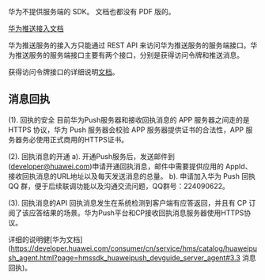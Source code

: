 华为不提供服务端的 SDK。
文档也都没有 PDF 版的。

[华为推送接入文档](https://developer.huawei.com/consumer/cn/service/hms/catalog/huaweipush_agent.html?page=hmssdk_huaweipush_sdkdownload_agent)

华为推送服务的接入方只能通过 REST API 来访问华为推送服务的服务端接口。华为推送服务的服务端接口主要有两个接口，分别是获得访问令牌和推送消息。

获得访问令牌接口的详细说明[文档](https://developer.huawei.com/consumer/cn/service/hms/catalog/huaweipush_agent.html?page=hmssdk_huaweipush_api_reference_agent_s1)。


## 消息回执

(1). 回执的安全
目前华为Push服务器和接收回执消息的 APP 服务器之间走的是HTTPS 协议，华为 Push 服务器会校验 APP 服务器提供证书的合法性，APP 服务器务必使用正式商用的HTTPS证书。

(2). 回执消息的开通
a). 开通Push服务后，发送邮件到 (developer@huawei.com)申请开通回执消息，邮件中需要提供应用的 AppId、接收回执消息的URL地址以及每天发送消息的总量。
b). 申请加入华为 Push 回执 QQ 群，便于后续联调功能以及沟通交流问题，QQ群号：224090622。

(3). 回执消息的API
回执消息发生在系统检测到客户端有应答返回，并且有 CP 订阅了该应答结果的场景。华为Push平台和CP接收回执消息服务器使用HTTPS协议。

详细的说明健[华为文档](https://developer.huawei.com/consumer/cn/service/hms/catalog/huaweipush_agent.html?page=hmssdk_huaweipush_devguide_server_agent#3.3 消息回执)。